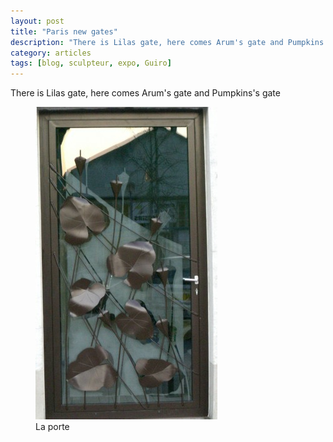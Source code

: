 ```yaml
---
layout: post
title: "Paris new gates"
description: "There is Lilas gate, here comes Arum's gate and Pumpkins's gate."
category: articles
tags: [blog, sculpteur, expo, Guiro]
---
```

There is Lilas gate, here comes Arum's gate and Pumpkins's gate
<figure>
	<img src="/images/arums-citrouilles.jpg">
	<figcaption>La porte</figcaption>
</figure>
